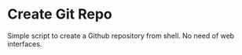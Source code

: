 Create Git Repo
===============

Simple script to create a Github repository from shell. No need of web interfaces.
